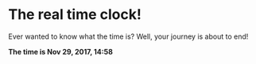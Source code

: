 # The real time clock!

Ever wanted to know what the time is? Well, your journey is about to end!

**The time is Nov 29, 2017, 14:58**